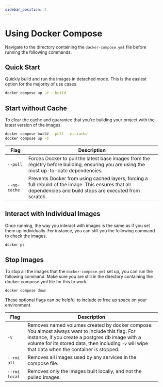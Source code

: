 ```yaml
---
sidebar_position: 3
---
```


# Using Docker Compose

Navigate to the directory containing the `docker-compose.yml` file before running the following commands.

## Quick Start

Quickly build and run the images in detached mode. This is the easiest option for the majority of use cases.

```sh
docker compose up -d --build
```

## Start without Cache

To clear the cache and guarantee that you're building your project with the latest version of the images.

```sh
docker compose build --pull --no-cache
docker compose up -d
```

| Flag | Description |
|----- | ----------- |
| `--pull` | Forces Docker to pull the latest base images from the registry before building, ensuring you are using the most up-to-date dependencies. |
| `--no-cache` | Prevents Docker from using cached layers, forcing a full rebuild of the image. This ensures that all dependencies and build steps are executed from scratch. |

## Interact with Individual Images

Once running, the way you interact with images is the same as if you set them up individually. For instance, you can still you the following command to check the images.

```sh
docker ps
```

## Stop Images

To stop all the images that the `docker-compose.yml` set up, you can run the following command. Make sure you are still in the directory containing the docker-compose.yml file for this to work.

```sh
docker compose down
```

These optional flags can be helpful to include to free up space on your environment.

| Flag | Description |
|----- | ----------- |
| `-v` | Removes named volumes created by docker compose. You almost always want to include this flag. For instance, if you create a postgres db image with a volume for its stored data, then including `-v` will wipe that data when the container is stopped.. |
| `--rmi all` | Removes all images used by any services in the compose file. |
| `--rmi local` | Removes only the images built locally, and not the pulled images. |
